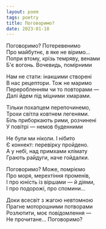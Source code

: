 ```yaml
---
layout: poem
tags: poetry
title: Поговоримо?
date: 2023-01-18
---
```


Поговоримо? Потеревенимо<br>
Про майбутнє, в яке не віримо...<br>
Попри втому, крізь темряву, венами<br>
Б'є вогонь. Вочевидь, помірними<br>

Нам не стати: інакшими створені<br>
В нас рецептори. Тож не маримо<br>
Переробленням чи то повторами —<br>
Далі йдем під міцними хмарами.<br>

Тільки похапцем перепочинемо,<br>
Трохи світла ковтнем легенями.<br>
Біль приборкають рими, розчинені<br>
У повітрі — немов буденними<br>

Не були ми ніколи. І нібито<br>
Є коннект: перевірку пройдено.<br>
А у небі, над примхами клімату<br>
Грають райдуги, наче гойдалки.<br>

Поговоримо? Може, помріємо<br>
Про моря, мерехтіння променів,<br>
І про юність із віршами — й діями,<br>
І про подорожі, про спомини...<br>

Доки всесвіт з жагою невтомною<br>
Прагне моторошними потворами<br>
Розлютити, моє повідомлення —<br>
Не прочитане... Поговоримо?<br>

